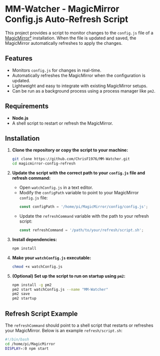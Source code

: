 # MM-Watcher - MagicMirror Config.js Auto-Refresh Script

This project provides a script to monitor changes to the `config.js` file of a [MagicMirror²](https://magicmirror.builders/) installation. When the file is updated and saved, the MagicMirror automatically refreshes to apply the changes.

## Features
- Monitors `config.js` for changes in real-time.
- Automatically refreshes the MagicMirror when the configuration is updated.
- Lightweight and easy to integrate with existing MagicMirror setups.
- Can be run as a background process using a process manager like `pm2`.

## Requirements
- **Node.js**
- A shell script to restart or refresh the MagicMirror.

## Installation

1. **Clone the repository or copy the script to your machine:**
    ```bash
    git clone https://github.com/ChrisF1976/MM-Watcher.git
    cd magicmirror-config-refresh
    ```

2. **Update the script with the correct path to your `config.js` file and refresh command:**
   - Open `watchConfig.js` in a text editor.
   - Modify the `configPath` variable to point to your MagicMirror `config.js` file:
     ```javascript
     const configPath = '/home/pi/MagicMirror/config/config.js';
     ```
   - Update the `refreshCommand` variable with the path to your refresh script:
     ```javascript
     const refreshCommand = '/path/to/your/refresh/script.sh';
     ```

3. **Install dependencies:**
    ```bash
    npm install
    ```

4. **Make your `watchConfig.js` executable:**
    ```bash
    chmod +x watchConfig.js
    ```

5. **(Optional) Set up the script to run on startup using `pm2`:**
    ```bash
    npm install -g pm2
    pm2 start watchConfig.js --name "MM-Watcher"
    pm2 save
    pm2 startup
    ```

## Refresh Script Example
The `refreshCommand` should point to a shell script that restarts or refreshes your MagicMirror. Below is an example `refresh/script.sh`:

```bash
#!/bin/bash
cd /home/pi/MagicMirror
DISPLAY=:0 npm start
